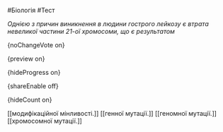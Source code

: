 #Біологія #Тест

*Однією з причин виникнення в людини гострого лейкозу є втрата невеликої частини 21-ої хромосоми, що є результатом*

{noChangeVote on}

{preview on}

{hideProgress on}

{shareEnable off}

{hideCount on}

[[модифікаційної мінливості.]]
[[генної мутації.]]
[[геномної мутації.]]
[[хромосомної мутації.]]
